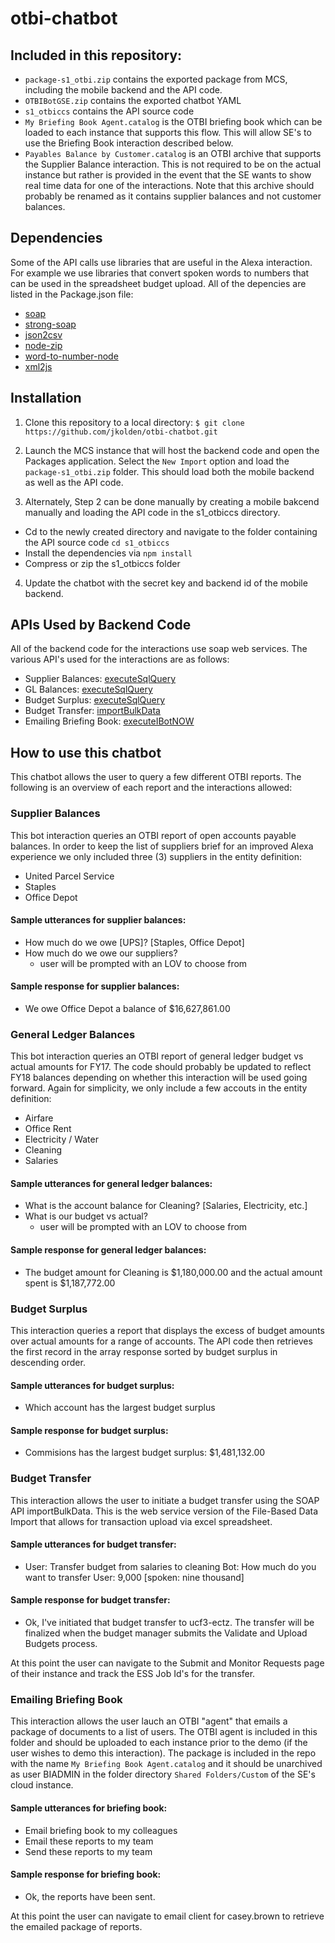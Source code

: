 # otbi-chatbot

## Included in this repository:
- `package-s1_otbi.zip` contains the exported package from MCS, including the mobile backend and the API code.
- `OTBIBotGSE.zip` contains the exported chatbot YAML
- `s1_otbiccs` contains the API source code
- `My Briefing Book Agent.catalog` is the OTBI briefing book which can be loaded to each instance that supports this flow. This will allow SE's to use the Briefing Book interaction described below.
- `Payables Balance by Customer.catalog` is an OTBI archive that supports the Supplier Balance interaction. This is not required to be on the actual instance but rather is provided in the event that the SE wants to show real time data for one of the interactions. Note that this archive should probably be renamed as it contains supplier balances and not customer balances.

## Dependencies
Some of the API calls use libraries that are useful in the Alexa interaction. For example we use libraries that convert spoken words to numbers that can be used in the spreadsheet budget upload. All of the depencies are listed in the Package.json file:

- [soap](https://www.npmjs.com/package/soap)
- [strong-soap](https://www.npmjs.com/package/strong-soap)
- [json2csv](https://www.npmjs.com/package/json2csv)
- [node-zip](https://www.npmjs.com/package/node-zip)
- [word-to-number-node](https://www.npmjs.com/package/word-to-number-node)
- [xml2js](https://www.npmjs.com/package/xml2js)

## Installation

1) Clone this repository to a local directory:
  `$ git clone https://github.com/jkolden/otbi-chatbot.git`

2) Launch the MCS instance that will host the backend code and open the Packages application. Select the `New Import` option and load the `package-s1_otbi.zip` folder. This should load both the mobile backend as well as the API code.

3) Alternately, Step 2 can be done manually by creating a mobile bakcend manually and loading the API code in the s1_otbiccs directory.
  - Cd to the newly created directory and navigate to the folder containing the API source code `cd s1_otbiccs`
  - Install the dependencies via `npm install`
  - Compress or zip the s1_otbiccs folder

4) Update the chatbot with the secret key and backend id of the mobile backend.

## APIs Used by Backend Code
All of the backend code for the interactions use soap web services. The various API's used for the interactions are as follows:
- Supplier Balances: [executeSqlQuery](https://docs.oracle.com/cd/E14571_01/bi.1111/e16364/methods.htm#BIEIT342)
- GL Balances: [executeSqlQuery](https://docs.oracle.com/cd/E14571_01/bi.1111/e16364/methods.htm#BIEIT342)
- Budget Surplus: [executeSqlQuery](https://docs.oracle.com/cd/E14571_01/bi.1111/e16364/methods.htm#BIEIT342)
- Budget Transfer: [importBulkData](https://docs.oracle.com/en/cloud/saas/financials/18b/oeswf/ERP-Integration-Service-ErpIntegrationService-svc-9.html)
- Emailing Briefing Book: [executeIBotNOW](https://docs.oracle.com/cd/E14571_01/bi.1111/e16364/methods.htm#BIEIT1106)


## How to use this chatbot

This chatbot allows the user to query a few different OTBI reports. The following is an overview of each report and the interactions allowed:

### Supplier Balances
This bot interaction queries an OTBI report of open accounts payable balances. In order to keep the list of suppliers brief for an improved Alexa experience we only included three (3) suppliers in the entity definition:
  - United Parcel Service
  - Staples
  - Office Depot

#### Sample utterances for supplier balances:
- How much do we owe [UPS]? [Staples, Office Depot]
- How much do we owe our suppliers?
  - user will be prompted with an LOV to choose from

#### Sample response for supplier balances:
- We owe Office Depot a balance of $16,627,861.00

### General Ledger Balances
This bot interaction queries an OTBI report of general ledger budget vs actual amounts for FY17. The code should probably be updated to reflect FY18 balances depending on whether this interaction will be used going forward. Again for simplicity, we only include a few accouts in the entity definition:
 - Airfare
 - Office Rent
 - Electricity / Water
 - Cleaning
 - Salaries

#### Sample utterances for general ledger balances:
- What is the account balance for Cleaning? [Salaries, Electricity, etc.]
- What is our budget vs actual?
  - user will be prompted with an LOV to choose from

#### Sample response for general ledger balances:
- The budget amount for Cleaning is $1,180,000.00  and the actual amount spent is $1,187,772.00

### Budget Surplus
This interaction queries a report that displays the excess of budget amounts over actual amounts for a range of accounts. The API code then retrieves the first record in the array response sorted by budget surplus in descending order.

#### Sample utterances for budget surplus:
- Which account has the largest budget surplus

#### Sample response for budget surplus:
- Commisions has the largest budget surplus:  $1,481,132.00

### Budget Transfer
This interaction allows the user to initiate a budget transfer using the SOAP API importBulkData. This is the web service version of the File-Based Data Import that allows for transaction upload via excel spreadsheet.

#### Sample utterances for budget transfer:
- User: Transfer budget from salaries to cleaning
  Bot: How much do you want to transfer
  User: 9,000 [spoken: nine thousand]

#### Sample response for budget transfer:
- Ok, I've initiated that budget transfer to ucf3-ectz.  The transfer will be finalized when the budget manager submits the Validate and Upload  Budgets process.

At this point the user can navigate to the Submit and Monitor Requests page of their instance and track the ESS Job Id's for the transfer.

### Emailing Briefing Book
This interaction allows the user lauch an OTBI "agent" that emails a package of documents to a list of users. The OTBI agent is included in this folder and should be uploaded to each instance prior to the demo (if the user wishes to demo this interaction). The package is included in the repo with the name `My Briefing Book Agent.catalog` and it should be unarchived as user BIADMIN in the folder directory `Shared Folders/Custom` of the SE's cloud instance.

#### Sample utterances for briefing book:
- Email briefing book to my colleagues
- Email these reports to my team
- Send these reports to my team

#### Sample response for briefing book:
- Ok, the reports have been sent.

At this point the user can navigate to email client for casey.brown to retrieve the emailed package of reports.















